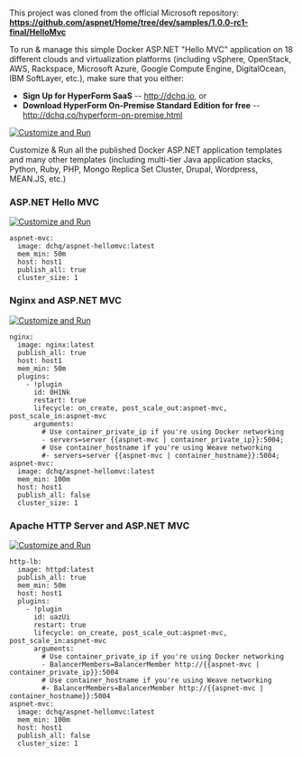 <figure>
<img src="http://www.hypergrid.com/wp-content/themes/hypergrid/img/logo.png" alt="" />
</figure>

This project was cloned from the official Microsoft repository: **<https://github.com/aspnet/Home/tree/dev/samples/1.0.0-rc1-final/HelloMvc>**

To run & manage this simple Docker ASP.NET "Hello MVC" application on 18 different clouds and virtualization platforms (including vSphere, OpenStack, AWS, Rackspace, Microsoft Azure, Google Compute Engine, DigitalOcean, IBM SoftLayer, etc.), make sure that you either:
-   **Sign Up for HyperForm SaaS** -- <http://dchq.io>, or
-   **Download HyperForm On-Premise Standard Edition for free** -- <http://dchq.co/hyperform-on-premise.html>

[![Customize and Run](https://dl.dropboxusercontent.com/u/4090128/dchq-customize-and-run.png)](https://www.dchq.io/landing/products.html#/library?org=DCHQ)


Customize & Run all the published Docker ASP.NET application templates and many other templates (including multi-tier Java application stacks, Python, Ruby, PHP, Mongo Replica Set Cluster, Drupal, Wordpress, MEAN.JS, etc.)

### ASP.NET Hello MVC

[![Customize and Run](https://dl.dropboxusercontent.com/u/4090128/dchq-customize-and-run.png)](https://www.dchq.io/landing/products.html#/library?org=DCHQ&bl=2c9180875663d1ca01567b661cb14110)

~~~~~~~~~~~~~~~~~~~~~~~~~~~~~~~~~~~~~~~~~~~~~~~~~~~~~~~~~~~~~~~~~~~~~~~~~~~~~~~~
aspnet-mvc:
  image: dchq/aspnet-hellomvc:latest
  mem_min: 50m
  host: host1
  publish_all: true
  cluster_size: 1
~~~~~~~~~~~~~~~~~~~~~~~~~~~~~~~~~~~~~~~~~~~~~~~~~~~~~~~~~~~~~~~~~~~~~~~~~~~~~~~~


### Nginx and ASP.NET MVC

[![Customize and Run](https://dl.dropboxusercontent.com/u/4090128/dchq-customize-and-run.png)](https://www.dchq.io/landing/products.html#/library?org=DCHQ&bl=2c9180875663d1ca01567b66de00411f)

~~~~~~~~~~~~~~~~~~~~~~~~~~~~~~~~~~~~~~~~~~~~~~~~~~~~~~~~~~~~~~~~~~~~~~~~~~~~~~~~
nginx:
  image: nginx:latest
  publish_all: true
  host: host1
  mem_min: 50m
  plugins:
    - !plugin
      id: 0H1Nk
      restart: true
      lifecycle: on_create, post_scale_out:aspnet-mvc, post_scale_in:aspnet-mvc
      arguments:
        # Use container_private_ip if you're using Docker networking
        - servers=server {{aspnet-mvc | container_private_ip}}:5004;
        # Use container_hostname if you're using Weave networking
        #- servers=server {{aspnet-mvc | container_hostname}}:5004;
aspnet-mvc:
  image: dchq/aspnet-hellomvc:latest
  mem_min: 100m
  host: host1
  publish_all: false
  cluster_size: 1
~~~~~~~~~~~~~~~~~~~~~~~~~~~~~~~~~~~~~~~~~~~~~~~~~~~~~~~~~~~~~~~~~~~~~~~~~~~~~~~~

### Apache HTTP Server and ASP.NET MVC

[![Customize and Run](https://dl.dropboxusercontent.com/u/4090128/dchq-customize-and-run.png)](https://www.dchq.io/landing/products.html#/library?org=DCHQ&bl=2c9180865663cf2701567b67b9fc5dc1)

~~~~~~~~~~~~~~~~~~~~~~~~~~~~~~~~~~~~~~~~~~~~~~~~~~~~~~~~~~~~~~~~~~~~~~~~~~~~~~~~
http-lb:
  image: httpd:latest
  publish_all: true
  mem_min: 50m
  host: host1
  plugins:
    - !plugin
      id: uazUi
      restart: true
      lifecycle: on_create, post_scale_out:aspnet-mvc, post_scale_in:aspnet-mvc
      arguments:
        # Use container_private_ip if you're using Docker networking
        - BalancerMembers=BalancerMember http://{{aspnet-mvc | container_private_ip}}:5004
        # Use container_hostname if you're using Weave networking
        #- BalancerMembers=BalancerMember http://{{aspnet-mvc | container_hostname}}:5004
aspnet-mvc:
  image: dchq/aspnet-hellomvc:latest
  mem_min: 100m
  host: host1
  publish_all: false
  cluster_size: 1
~~~~~~~~~~~~~~~~~~~~~~~~~~~~~~~~~~~~~~~~~~~~~~~~~~~~~~~~~~~~~~~~~~~~~~~~~~~~~~~~

